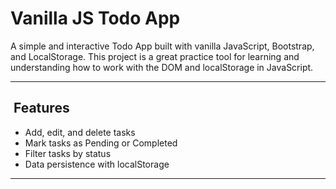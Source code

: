 # Vanilla JS Todo App

A simple and interactive Todo App built with vanilla JavaScript, Bootstrap, and LocalStorage.
This project is a great practice tool for learning and understanding how to work with the DOM and localStorage in JavaScript.

---

##  Features

* Add, edit, and delete tasks
* Mark tasks as Pending or Completed
* Filter tasks by status
* Data persistence with localStorage

---
